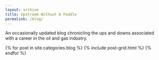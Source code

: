 ```yaml
---
layout: archive
title: Upstream Without A Paddle
permalink: /blog/
---
```


An occasionally updated blog chronicling the ups and downs associated with a career in the oil and gas industry.

<div class="tiles">
{% for post in site.categories.blog %}
  {% include post-grid.html %}
{% endfor %}
</div><!-- /.tiles -->

